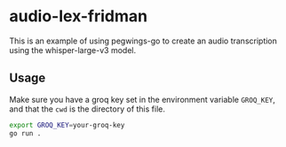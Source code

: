 # audio-lex-fridman

This is an example of using pegwings-go to create an audio transcription using the whisper-large-v3 model.

## Usage

Make sure you have a groq key set in the environment variable `GROQ_KEY`, and that the `cwd` is the directory of this file.

```bash
export GROQ_KEY=your-groq-key
go run .
```
